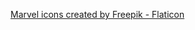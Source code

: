 <a href="https://www.flaticon.com/free-icons/marvel" title="marvel icons">Marvel icons created by Freepik - Flaticon</a>
